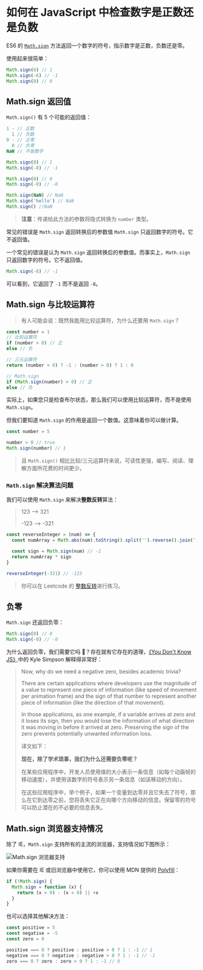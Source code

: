 # 如何在 JavaScript 中检查数字是正数还是负数

ES6 的 [`Math.sign`](https://developer.mozilla.org/en-US/docs/Web/JavaScript/Reference/Global_Objects/Math/sign#Browser_compatibility) 方法返回一个数字的符号，指示数字是正数，负数还是零。

使用起来很简单：

```js
Math.sign(6) // 1
Math.sign(-6) // -1
Math.sign(0) // 0
```

## Math.sign 返回值

`Math.sign()` 有 5 个可能的返回值：

```javascript
1 - // 正数
  1 // 负数
0 - // 正零
  0 // 负零
NaN // 不是数字

Math.sign(8) // 1
Math.sign(-8) // -1

Math.sign(0) // 0
Math.sign(-0) // -0

Math.sign(NaN) // NaN
Math.sign('hello') // NaN
Math.sign() //NaN
```

> **注意**：传递给此方法的参数将隐式转换为 `number` 类型。

常见的错误是 `Math.sign` 返回转换后的参数值 `Math.sign` 只返回数字的符号。它不返回值。

一个常见的错误是认为 `Math.sign` 返回转换后的参数值。而事实上，`Math.sign` 只返回数字的符号。它不返回值。

```js
Math.sign(-8) // -1
```

可以看到，它返回了 `-1` 而不是返回 `-8`。

## Math.sign 与比较运算符

> 有人可能会说：既然我能用比较运算符，为什么还要用 `Math.sign`？

```js
const number = 1
// 比较运算符
if (number > 0) // 正
else // 负

// 三元运算符
return (number < 0) ? -1 : (number > 0) ? 1 : 0

// Math.sign
if (Math.sign(number) > 0) // 正
else // 负
```

实际上，如果您只是检查布尔状态，那么我们可以使用比较运算符，而不是使用 `Math.sign`。

但我们要知道 `Math.sign` 的作用是返回一个数值。这意味着你可以做计算。

```js
const number = 5

number > 0 // true
Math.sign(number) // 1
```

> 且 `Math.sign()` 相比比较/三元运算符来说，可读性更强，编写、阅读、理解方面所花费的时间更少。

### `Math.sign` 解决算法问题

我们可以使用 `Math.sign` 来解决**整数反转**算法：

> 123 ——> 321
>
> -123 ——> -321

```js
const reverseInteger = (num) => {
  const numArray = Math.abs(num).toString().split('').reverse().join('')

  const sign = Math.sign(num) // -1
  return numArray * sign
}

reverseInteger(-321) // -123
```

> 你可以在 Leetcode 的 [整数反转](https://leetcode-cn.com/problems/reverse-integer/)进行练习。

## 负零

`Math.sign` 还返回负零：

```js
Math.sign(0) // 0
Math.sign(-0) // -0
```

为什么返回负零，我们需要它吗 🤨？存在就有它存在的道理，[《You Don't Know JS》](https://github.com/getify/You-Dont-Know-JS)中的 Kyle Simpson 解释得非常好：

> Now, why do we need a negative zero, besides academic trivia?
>
> There are certain applications where developers use the magnitude of a value to represent one piece of information (like speed of movement per animation frame) and the sign of that number to represent another piece of information (like the direction of that movement).
>
> In those applications, as one example, if a variable arrives at zero and it loses its sign, then you would lose the information of what direction it was moving in before it arrived at zero. Preserving the sign of the zero prevents potentially unwanted information loss.
>
> 译文如下：
>
> **现在，除了学术琐事，我们为什么还需要负零呢？**
>
> 在某些应用程序中，开发人员使用值的大小表示一条信息（如每个动画帧的移动速度），并使用该数字的符号表示另一条信息（如该移动的方向）。
>
> 在这些应用程序中，举个例子，如果一个变量到达零并且它失去了符号，那么在它到达零之前，您将丢失它正在向哪个方向移动的信息。保留零的符号可以防止潜在的不必要的信息丢失。

## Math.sign 浏览器支持情况

除了 IE，`Math.sign` 支持所有的主流的浏览器，支持情况如下图所示：

![Math.sign 浏览器支持](https://upload-images.jianshu.io/upload_images/18281896-b544534ef3eafd02.png?imageMogr2/auto-orient/strip%7CimageView2/2/w/1240)

如果你需要在 IE 或旧浏览器中使用它，你可以使用 MDN 提供的 [Polyfill](https://developer.mozilla.org/en-US/docs/Web/JavaScript/Reference/Global_Objects/Math/sign#Polyfill)：

```js
if (!Math.sign) {
  Math.sign = function (x) {
    return (x > 0) - (x < 0) || +x
  }
}
```

也可以选择其他解决方法：

```js
const positive = 5
const negative = -5
const zero = 0

positive === 0 ? positive : positive > 0 ? 1 : -1 // 1
negative === 0 ? negative : negative > 0 ? 1 : -1 // -1
zero === 0 ? zero : zero > 0 ? 1 : -1 // 0
```
